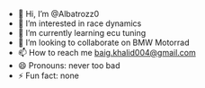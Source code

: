 - 👋 Hi, I’m @Albatrozz0
- 👀 I’m interested in race dynamics
- 🌱 I’m currently learning ecu tuning
- 💞️ I’m looking to collaborate on BMW Motorrad
- 📫 How to reach me baig.khalid004@gmail.com
- 😄 Pronouns: never too bad
- ⚡ Fun fact: none

<!---
Albatrozz0/Albatrozz0 is a ✨ special ✨ repository because its `README.md` (this file) appears on your GitHub profile.
You can click the Preview link to take a look at your changes.
--->
